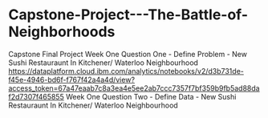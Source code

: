 # Capstone-Project---The-Battle-of-Neighborhoods
Capstone Final Project
Week One Question One - Define Problem - New Sushi Restauraunt In Kitchener/ Waterloo Neighbourhood
https://dataplatform.cloud.ibm.com/analytics/notebooks/v2/d3b731de-f45e-4946-bd6f-f767f42a4a4d/view?access_token=67a47eaab7c8a3ea4e5ee2ab7ccc7357f7bf359b9fb5ad88daf2d7307f465855
Week One Question Two - Define Data - New Sushi Restauraunt In Kitchener/ Waterloo Neighbourhood
